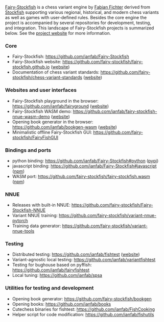 [Fairy-Stockfish](https://github.com/ianfab/Fairy-Stockfish) is a chess variant engine by [Fabian Fichter](https://github.com/ianfab) derived from [Stockfish](https://github.com/official-stockfish/Stockfish) supporting various regional, historical, and modern chess variants as well as games with user-defined rules. Besides the core engine the project is accompanied by several repositories for development, testing, and integration. This landscape of Fairy-Stockfish projects is summarized below. See the [project website](https://fairy-stockfish.github.io) for more information.

### Core
* Fairy-Stockfish: https://github.com/ianfab/Fairy-Stockfish
* Fairy-Stockfish website: https://github.com/fairy-stockfish/fairy-stockfish.github.io ([website](https://fairy-stockfish.github.io/))
* Documentation of chess variant standards: https://github.com/fairy-stockfish/chess-variant-standards ([website](https://fairy-stockfish.github.io/chess-variant-standards/))

### Websites and user interfaces
* Fairy-Stockfish playground in the browser: https://github.com/ianfab/fairyground ([website](https://fairyground.vercel.app/))
* Fairy-Stockfish WASM demo: https://github.com/ianfab/fairy-stockfish-nnue-wasm-demo ([website](https://fairy-stockfish-nnue-wasm.vercel.app/))
* Opening book generator in the browser: https://github.com/ianfab/bookgen-wasm ([website](https://bookgen-wasm.vercel.app/))
* Minimalistic offline Fairy-Stockfish GUI: https://github.com/fairy-stockfish/FairyFishGUI

### Bindings and ports
* python binding: https://github.com/ianfab/Fairy-Stockfish#python ([pypi](https://pypi.org/project/pyffish))
* javascript binding: https://github.com/ianfab/Fairy-Stockfish#javascript ([npm](https://www.npmjs.com/package/ffish))
* WASM port: https://github.com/fairy-stockfish/fairy-stockfish.wasm ([npm](https://www.npmjs.com/package/fairy-stockfish-nnue.wasm))

### NNUE
* Releases with built-in NNUE: https://github.com/fairy-stockfish/Fairy-Stockfish-NNUE
* Variant NNUE training: https://github.com/fairy-stockfish/variant-nnue-pytorch
* Training data generator: https://github.com/fairy-stockfish/variant-nnue-tools

### Testing
* Distributed testing: https://github.com/ianfab/fishtest ([website](http://www.variantfishtest.org:6543/tests))
* Variant-agnostic local testing: https://github.com/ianfab/variantfishtest
* Testing for bughouse based on pyffish: https://github.com/ianfab/fairyfishtest
* Local tuning: https://github.com/ianfab/spsa

### Utilities for testing and development
* Opening book generator: https://github.com/fairy-stockfish/bookgen
* Opening books: https://github.com/ianfab/books
* Cutechess binaries for fishtest: https://github.com/ianfab/FishCooking
* Helper script for code modification: https://github.com/ianfab/fishutils
